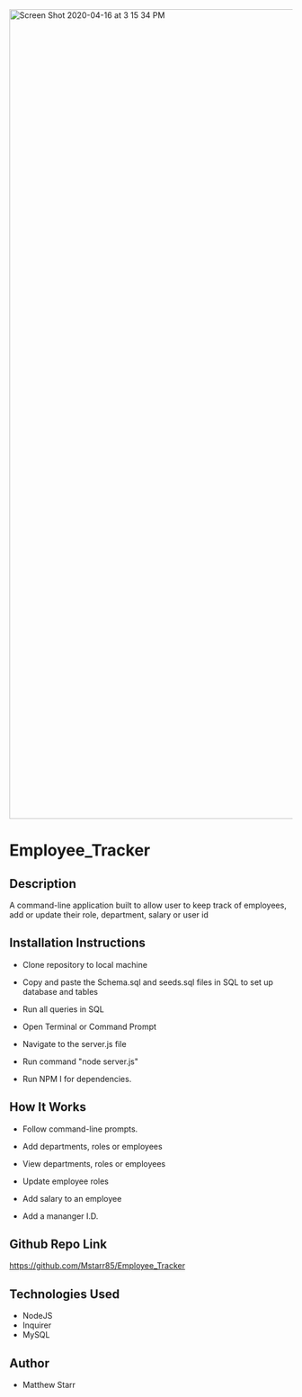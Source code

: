 <img width="1440" alt="Screen Shot 2020-04-16 at 3 15 34 PM" src="https://user-images.githubusercontent.com/53281244/79497193-46d06900-7ff5-11ea-82c2-47b1ea5dd015.png">

# Employee_Tracker

## Description

A command-line application built to allow user to keep track of employees, add or update their role, department, salary or user id

## Installation Instructions
  
  * Clone repository to local machine

  * Copy and paste the Schema.sql and seeds.sql files in SQL to set up database and tables
  
  * Run all queries in SQL 

  * Open Terminal or Command Prompt 
  
  * Navigate to the server.js file 
  
  * Run command "node server.js"

  * Run NPM I for dependencies.
  
  ## How It Works
  
  * Follow command-line prompts.

  * Add departments, roles or employees

  * View departments, roles or employees

  * Update employee roles
  
  * Add salary to an employee
  
  * Add a mananger I.D. 
  
  ## Github Repo Link
  
  https://github.com/Mstarr85/Employee_Tracker
  
  ## Technologies Used 
  
  * NodeJS
  * Inquirer
  * MySQL
  
  ## Author
  
  * Matthew Starr
  
  
  

  









